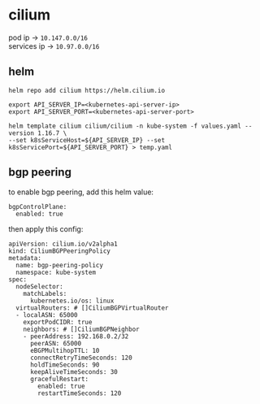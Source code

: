 # cilium

pod ip -> `10.147.0.0/16` \
services ip -> `10.97.0.0/16`

## helm

```
helm repo add cilium https://helm.cilium.io

export API_SERVER_IP=<kubernetes-api-server-ip>
export API_SERVER_PORT=<kubernetes-api-server-port>

helm template cilium cilium/cilium -n kube-system -f values.yaml --version 1.16.7 \
--set k8sServiceHost=${API_SERVER_IP} --set k8sServicePort=${API_SERVER_PORT} > temp.yaml
```

## bgp peering

to enable bgp peering, add this helm value:
```
bgpControlPlane:
  enabled: true
```

then apply this config:
```
apiVersion: cilium.io/v2alpha1
kind: CiliumBGPPeeringPolicy
metadata:
  name: bgp-peering-policy
  namespace: kube-system
spec:
  nodeSelector:
    matchLabels:
      kubernetes.io/os: linux
  virtualRouters: # []CiliumBGPVirtualRouter
  - localASN: 65000
    exportPodCIDR: true
    neighbors: # []CiliumBGPNeighbor
    - peerAddress: 192.168.0.2/32
      peerASN: 65000
      eBGPMultihopTTL: 10
      connectRetryTimeSeconds: 120
      holdTimeSeconds: 90
      keepAliveTimeSeconds: 30
      gracefulRestart:
        enabled: true
        restartTimeSeconds: 120
```
